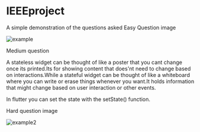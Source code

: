 # IEEEproject
A simple demonstration of the questions asked
Easy Question image

![example](https://github.com/ashwinfelix/IEEEproject/assets/35266735/6899feac-4518-4f6f-b978-f248570e2dbe)

Medium question

A stateless widget can be thought of like a poster that you cant change once its printed.Its for showing content that does'nt need to change based on interactions.While a stateful widget can be thought of like a whiteboard where you can write or erase things whenever you want.It holds information that might change based on user interaction or other events.

In flutter you can set the state with the setState() function.





Hard question image

![example2](https://github.com/ashwinfelix/IEEEproject/assets/35266735/58431b21-b8b8-4b52-aa8c-7ce90400a583)
